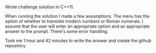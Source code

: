 Wrote challenge solution in C++11.

When running the solution I made a few assumptions. The menu has the option of whether to translate modern numbers or Roman numerals. I assume that the user will enter an appropriate option and an appropriate answer to the prompt. There's some error handling.

Took me 1 hour and 42 minutes to write the answer and create the github repository.
